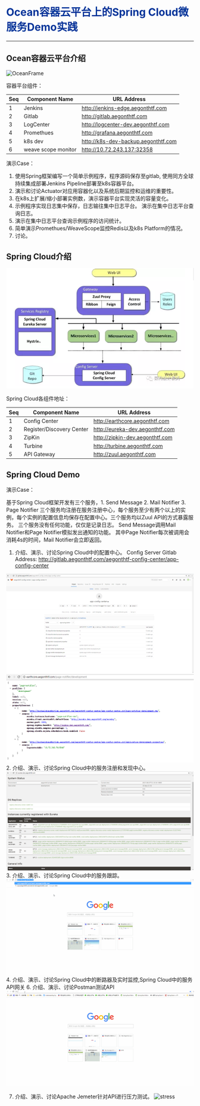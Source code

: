 # <font color="#003399">Ocean容器云平台上的Spring Cloud微服务Demo实践</font>

--------------------------------------------------------------------------------

## Ocean容器云平台介绍

![  OceanFrame](https://mmbiz.qlogo.cn/mmbiz_png/5Ofd65QfQBAK7QQJXOwPcvvOcnhG4hRJ2jhIYCEnBUaQhhpic8JUicJVaq7Lzmjsn6kRoib48oyQAXvhnjKjGdC4Q/0?wx_fmt=png)

容器平台组件：

Seq | Component Name      | URL Address
--- | ------------------- | -------------------------------------
1   | Jenkins             | <http://jenkins-edge.aegonthtf.com>
2   | Gitlab              | <http://gitlab.aegonthtf.com>
3   | LogCenter           | <http://logcenter-dev.aegonthtf.com>
4   | Promethues          | <http://grafana.aegonthtf.com>
5   | k8s dev             | <http://k8s-dev-backup.aegonthtf.com>
6   | weave scope monitor | <http://10.72.243.137:32358>

演示Case：

1. 使用Spring框架编写一个简单示例程序，程序源码保存至gitlab, 使用同方全球持续集成部署Jenkins Pipeline部署至k8s容器平台。
2. 演示和讨论Actuator对应用容器化以及系统后期监控和运维的重要性。
3. 在k8s上扩展/缩小部署实例数，演示容器平台实现灵活的容量变化。
4. 示例程序实现日志集中保存，日志输往集中日志平台。 演示在集中日志平台查询日志。
5. 演示在集中日志平台查询示例程序的访问统计。
6. 简单演示Promethues/WeaveScope监控Redis以及k8s Platform的情况。
7. 讨论。

## Spring Cloud介绍

![Spring Cloud Architecture](images/springCloudArchitecture.png)

Spring Cloud各组件地址：

Seq | Component Name            | URL Address
--- | ------------------------- | ---------------------------------
1   | Config Center             | <http://earthcore.aegonthtf.com>
2   | Register/Discovery Center | <http://eureka-dev.aegonthtf.com>
3   | ZipKin                    | <http://zipkin-dev.aegonthtf.com>
4   | Turbine                   | <http://turbine.aegonthtf.com>
5   | API Gateway               | <http://zuul.aegonthtf.com>

## Spring Cloud Demo

演示Case：

基于Spring Cloud框架开发有三个服务，1. Send Message  2. Mail Notifier 3. Page Notifier
三个服务均注册在服务注册中心，每个服务至少有两个以上的实例，每个实例的配置信息均保存在配置中心。三个服务均以Zuul API的方式暴露服务。
三个服务没有任何功能，仅仅是记录日志。 Send Message调用Mail Notifier和Page Notifier模拟发出通知的功能。 其中Page Notifier每次被调用会消耗4s的时间，Mail Notifier会立即返回。

1. 介绍、演示、讨论Spring Cloud中的配置中心。
Config Server Gitlab Address: http://gitlab.aegonthtf.com/aegonthtf-config-center/app-config-center

![Config Server](images/configServer.png)
![ConfigServerUI](images/configserverui.png)
2. 介绍、演示、讨论Spring Cloud中的服务注册和发现中心。
![Eureka](images/eureka.png)
3. 介绍、演示、讨论Spring Cloud中的服务跟踪。
![ZipKin](images/zipkin-g.gif)
4. 介绍、演示、讨论Spring Cloud中的断路器及实时监控,Spring Cloud中的服务API网关
6. 介绍、演示、讨论Postman测试API
![service-access](images/service-access.gif)

7. 介绍、演示、讨论Apache Jemeter针对API进行压力测试。
![stress](images/stress.gif)
